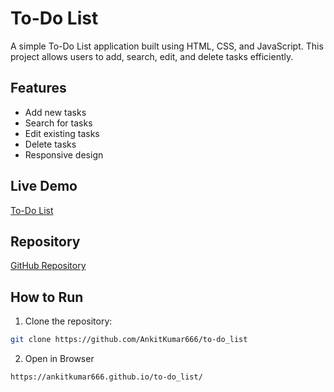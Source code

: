 # To-Do List

A simple To-Do List application built using HTML, CSS, and JavaScript. This project allows users to add, search, edit, and delete tasks efficiently.

## Features

- Add new tasks
- Search for tasks
- Edit existing tasks
- Delete tasks
- Responsive design

## Live Demo

[To-Do List](https://ankitkumar666.github.io/to-do_list/)

## Repository

[GitHub Repository](https://github.com/AnkitKumar666/to-do_list)

## How to Run

1. Clone the repository:
  ```sh
  git clone https://github.com/AnkitKumar666/to-do_list
  ```

2. Open in Browser
  ```sh
  https://ankitkumar666.github.io/to-do_list/
  ```
